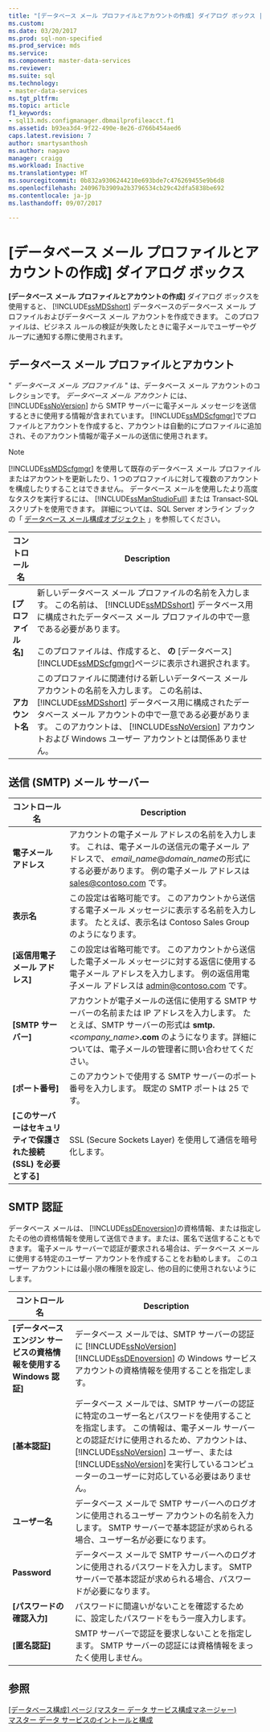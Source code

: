 ```yaml
---
title: "[データベース メール プロファイルとアカウントの作成] ダイアログ ボックス | Microsoft Docs"
ms.custom: 
ms.date: 03/20/2017
ms.prod: sql-non-specified
ms.prod_service: mds
ms.service: 
ms.component: master-data-services
ms.reviewer: 
ms.suite: sql
ms.technology:
- master-data-services
ms.tgt_pltfrm: 
ms.topic: article
f1_keywords:
- sql13.mds.configmanager.dbmailprofileacct.f1
ms.assetid: b93ea3d4-9f22-490e-8e26-d766b454aed6
caps.latest.revision: 7
author: smartysanthosh
ms.author: nagavo
manager: craigg
ms.workload: Inactive
ms.translationtype: HT
ms.sourcegitcommit: 0b832a9306244210e693bde7c476269455e9b6d8
ms.openlocfilehash: 240967b3909a2b3796534cb29c42dfa5838be692
ms.contentlocale: ja-jp
ms.lasthandoff: 09/07/2017

---
```

# <a name="create-database-mail-profile-and-account-dialog-box"></a>[データベース メール プロファイルとアカウントの作成] ダイアログ ボックス
  **[データベース メール プロファイルとアカウントの作成]** ダイアログ ボックスを使用すると、 [!INCLUDE[ssMDSshort](../includes/ssmdsshort-md.md)] データベースのデータベース メール プロファイルおよびデータベース メール アカウントを作成できます。 このプロファイルは、ビジネス ルールの検証が失敗したときに電子メールでユーザーやグループに通知する際に使用されます。  
  
## <a name="database-mail-profile-and-account"></a>データベース メール プロファイルとアカウント  
 " *データベース メール プロファイル* " は、データベース メール アカウントのコレクションです。 *データベース メール アカウント* には、 [!INCLUDE[ssNoVersion](../includes/ssnoversion-md.md)] から SMTP サーバーに電子メール メッセージを送信するときに使用する情報が含まれています。 [!INCLUDE[ssMDScfgmgr](../includes/ssmdscfgmgr-md.md)]でプロファイルとアカウントを作成すると、アカウントは自動的にプロファイルに追加され、そのアカウント情報が電子メールの送信に使用されます。  
  
> [!NOTE]  
>  [!INCLUDE[ssMDScfgmgr](../includes/ssmdscfgmgr-md.md)] を使用して既存のデータベース メール プロファイルまたはアカウントを更新したり、1 つのプロファイルに対して複数のアカウントを構成したりすることはできません。 データベース メールを使用したより高度なタスクを実行するには、 [!INCLUDE[ssManStudioFull](../includes/ssmanstudiofull-md.md)] または Transact-SQL スクリプトを使用できます。 詳細については、SQL Server オンライン ブックの「 [データベース メール構成オブジェクト](../relational-databases/database-mail/database-mail-configuration-objects.md) 」を参照してください。  
  
|コントロール名|Description|  
|------------------|-----------------|  
|**[プロファイル名]**|新しいデータベース メール プロファイルの名前を入力します。 この名前は、 [!INCLUDE[ssMDSshort](../includes/ssmdsshort-md.md)] データベース用に構成されたデータベース メール プロファイルの中で一意である必要があります。<br /><br /> このプロファイルは、作成すると、 **の** [データベース] [!INCLUDE[ssMDScfgmgr](../includes/ssmdscfgmgr-md.md)]ページに表示され選択されます。|  
|**アカウント名**|このプロファイルに関連付ける新しいデータベース メール アカウントの名前を入力します。 この名前は、 [!INCLUDE[ssMDSshort](../includes/ssmdsshort-md.md)] データベース用に構成されたデータベース メール アカウントの中で一意である必要があります。 このアカウントは、 [!INCLUDE[ssNoVersion](../includes/ssnoversion-md.md)] アカウントおよび Windows ユーザー アカウントとは関係ありません。|  
  
## <a name="outgoing-smtp-mail-server"></a>送信 (SMTP) メール サーバー  
  
|コントロール名|Description|  
|------------------|-----------------|  
|**電子メール アドレス**|アカウントの電子メール アドレスの名前を入力します。 これは、電子メールの送信元の電子メール アドレスで、 *email_name*@*domain_name*の形式にする必要があります。 例の電子メール アドレスは sales@contoso.com です。|  
|**表示名**|この設定は省略可能です。 このアカウントから送信する電子メール メッセージに表示する名前を入力します。 たとえば、表示名は Contoso Sales Group のようになります。|  
|**[返信用電子メール アドレス]**|この設定は省略可能です。 このアカウントから送信した電子メール メッセージに対する返信に使用する電子メール アドレスを入力します。 例の返信用電子メール アドレスは admin@contoso.com です。|  
|**[SMTP サーバー]**|アカウントが電子メールの送信に使用する SMTP サーバーの名前または IP アドレスを入力します。 たとえば、SMTP サーバーの形式は **smtp.***<company_name>***.com** のようになります。詳細については、電子メールの管理者に問い合わせてください。|  
|**[ポート番号]**|このアカウントで使用する SMTP サーバーのポート番号を入力します。 既定の SMTP ポートは 25 です。|  
|**[このサーバーはセキュリティで保護された接続 (SSL) を必要とする]**|SSL (Secure Sockets Layer) を使用して通信を暗号化します。|  
  
## <a name="smtp-authentication"></a>SMTP 認証  
 データベース メールは、 [!INCLUDE[ssDEnoversion](../includes/ssdenoversion-md.md)]の資格情報、または指定したその他の資格情報を使用して送信できます。または、匿名で送信することもできます。 電子メール サーバーで認証が要求される場合は、データベース メールに使用する特定のユーザー アカウントを作成することをお勧めします。 このユーザー アカウントには最小限の権限を設定し、他の目的に使用されないようにします。  
  
|コントロール名|Description|  
|------------------|-----------------|  
|**[データベース エンジン サービスの資格情報を使用する Windows 認証]**|データベース メールでは、SMTP サーバーの認証に [!INCLUDE[ssNoVersion](../includes/ssnoversion-md.md)] [!INCLUDE[ssDEnoversion](../includes/ssdenoversion-md.md)] の Windows サービス アカウントの資格情報を使用することを指定します。|  
|**[基本認証]**|データベース メールでは、SMTP サーバーの認証に特定のユーザー名とパスワードを使用することを指定します。 この情報は、電子メール サーバーとの認証だけに使用されるため、アカウントは、 [!INCLUDE[ssNoVersion](../includes/ssnoversion-md.md)] ユーザー、または [!INCLUDE[ssNoVersion](../includes/ssnoversion-md.md)]を実行しているコンピューターのユーザーに対応している必要はありません。|  
|**ユーザー名**|データベース メールで SMTP サーバーへのログオンに使用されるユーザー アカウントの名前を入力します。 SMTP サーバーで基本認証が求められる場合、ユーザー名が必要になります。|  
|**Password**|データベース メールで SMTP サーバーへのログオンに使用されるパスワードを入力します。 SMTP サーバーで基本認証が求められる場合、パスワードが必要になります。|  
|**[パスワードの確認入力]**|パスワードに間違いがないことを確認するために、設定したパスワードをもう一度入力します。|  
|**[匿名認証]**|SMTP サーバーで認証を要求しないことを指定します。 SMTP サーバーの認証には資格情報をまったく使用しません。|  
  
## <a name="see-also"></a>参照  
 [[データベース構成] ページ (マスター データ サービス構成マネージャー)](../master-data-services/database-configuration-page-master-data-services-configuration-manager.md)   
[マスター データ サービスのイントールと構成](../master-data-services/master-data-services-installation-and-configuration.md)
  
  

